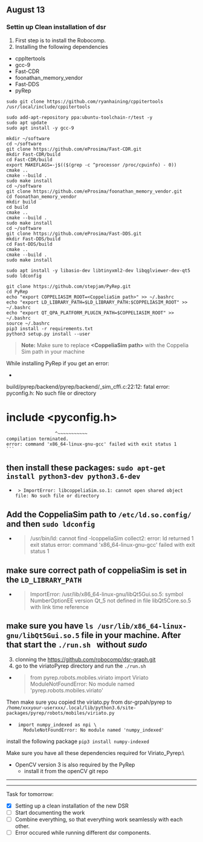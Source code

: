 ## August 13

### Settin up Clean installation of dsr
1. First step is to install the Robocomp.
2. Installing the  following dependencies
  - cppItertools
  - gcc-9
  - Fast-CDR
  - foonathan_memory_vendor
  - Fast-DDS
  - pyRep


  ```
 sudo git clone https://github.com/ryanhaining/cppitertools /usr/local/include/cppitertools
 ```
 ```
 sudo add-apt-repository ppa:ubuntu-toolchain-r/test -y
 sudo apt update
 sudo apt install -y gcc-9
 ```
 ```
 mkdir ~/software
 cd ~/software
 git clone https://github.com/eProsima/Fast-CDR.git
 mkdir Fast-CDR/build
 cd Fast-CDR/build
 export MAKEFLAGS=-j$(($(grep -c ^processor /proc/cpuinfo) - 0))
 cmake ..
 cmake --build .
 sudo make install
 cd ~/software
 git clone https://github.com/eProsima/foonathan_memory_vendor.git
 cd foonathan_memory_vendor
 mkdir build
 cd build
 cmake ..
 cmake --build .
 sudo make install
 cd ~/software
 git clone https://github.com/eProsima/Fast-DDS.git
 mkdir Fast-DDS/build
 cd Fast-DDS/build
 cmake ..
 cmake --build .
 sudo make install
 ```
 ```
 sudo apt install -y libasio-dev libtinyxml2-dev libqglviewer-dev-qt5
 sudo ldconfig
 ```
 ```
 git clone https://github.com/stepjam/PyRep.git
 cd PyRep
 echo "export COPPELIASIM_ROOT=<CoppeliaSim path>" >> ~/.bashrc
 echo "export LD_LIBRARY_PATH=$LD_LIBRARY_PATH:$COPPELIASIM_ROOT" >> ~/.bashrc
 echo "export QT_QPA_PLATFORM_PLUGIN_PATH=$COPPELIASIM_ROOT" >> ~/.bashrc
 source ~/.bashrc
 pip3 install -r requirements.txt
 python3 setup.py install --user
 ```
 >  **Note:**  Make sure to replace **<CoppeliaSim path\>** with the Coppelia Sim path in your machine

 While installing PyRep if you get an error:  
 -	```
   build/pyrep/backend/pyrep/backend/_sim_cffi.c:22:12: fatal error: pyconfig.h: No such file or directory
   #  include <pyconfig.h>
                      ^~~~~~~~~~~~
    compilation terminated.
    error: command 'x86_64-linux-gnu-gcc' failed with exit status 1
    ```
  then install these packages:
  `sudo apt-get install python3-dev python3.6-dev`
 ---
 -		> ImportError: libcoppeliaSim.so.1: cannot open shared object file: No such file or directory

  Add the CoppeliaSim path to `/etc/ld.so.config/` and then `sudo ldconfig`
 ---
 -   > /usr/bin/ld: cannot find -lcoppeliaSim
 collect2: error: ld returned 1 exit status
 error: command 'x86_64-linux-gnu-gcc' failed with exit status 1

  make sure correct path of coppeliaSim is set in the `LD_LIBRARY_PATH`
 ---
 -  > ImportError: /usr/lib/x86_64-linux-gnu/libQt5Gui.so.5: symbol  NumberOptionEE version Qt_5 not defined in file
 libQt5Core.so.5 with link time reference

  make sure you have `ls /usr/lib/x86_64-linux-gnu/libQt5Gui.so.5` file in your machine. After that start the `./run.sh `
 without *sudo*
 ---
 3. clonning the https://github.com/robocomp/dsr-graph.git
 4. go to the viriatoPyrep directory and run the `./run.sh`
 -  > from pyrep.robots.mobiles.viriato import Viriato
 ModuleNotFoundError: No module named 'pyrep.robots.mobiles.viriato'

  Then make sure you copied the viriato.py from dsr-grpah/pyrep to
  `/home/xxxyour-userxxx/.local/lib/python3.6/site-packages/pyrep/robots/mobiles/viriato.py`
 -  ```
     import numpy_indexed as npi \
       ModuleNotFoundError: No module named 'numpy_indexed'
       ```
  install the following package `pip3 install numpy-indexed`

  Make sure you have all these dependencies required for Viriato_Pyrep:\
 - OpenCV version 3 is also required by the PyRep
   - install it from the openCV git repo
 ---

 ---
 Task for tomorrow:

 - [x] Setting up a clean installation of the new DSR
 - [ ] Start documenting the work
 - [ ] Combine everything, so that everything work seamlessly with each other.
 - [ ] Error occured while running different dsr components.
